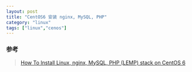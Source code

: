 ```yaml
---
layout: post
title: "CentOS6 安装 nginx, MySQL, PHP"
category: "linux"
tags: ["linux","cenos"]
---
```





### 参考
>[How To Install Linux, nginx, MySQL, PHP (LEMP) stack on CentOS 6](https://www.digitalocean.com/community/tutorials/how-to-install-linux-nginx-mysql-php-lemp-stack-on-centos-6)




